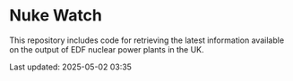 # Nuke Watch

This repository includes code for retrieving the latest information available on the output of EDF nuclear power plants in the UK.

Last updated: 2025-05-02 03:35